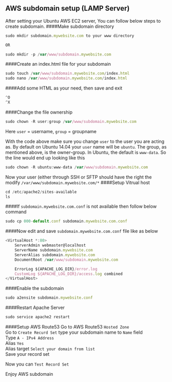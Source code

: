 ## AWS subdomain setup (LAMP Server)
After setting your Ubuntu AWS EC2 server, You can follow below steps to create subdomain.
####Make subdomain directory
```javascript
sudo mkdir subdomain.mywebsite.com to your www directory

OR

sudo mkdir -p /var/www/subdomain.mywebsite.com
```
####Create an index.html file for your subdomain
```javascript
sudo touch /var/www/subdomain.mywebsite.com/index.html
sudo nano /var/www/subdomain.mywebsite.com/index.html
```
####Add some HTML as your need, then save and exit
```javascript
^O
^X
```
####Change the file ownership
```javascript
sudo chown -R user:group /var/www/subdomain.mywebsite.com
```
Here `user` = username, `group` = groupname <br/>

With the code above make sure you change `user` to the user you are acting as. By default on Ubuntu 14.04 your `user` name will be `ubuntu`. The group, as mentioned above, is the owner-group. In Ubuntu, the default is `www-data`. So the line would end up looking like this <br/>
```javascript
sudo chown -R ubuntu:www-data /var/www/subdomain.mywebsite.com
```
Now your user (either through SSH or SFTP should have the right the modify `/var/www/subdomain.mywebsite.com/*`
####Setup Vitrual host
```javascript
cd /etc/apache2/sites-available
ls
```
####If `subdomain.mywebsite.com.conf` is not available then follow below command
```javascript
sudo cp 000-default.conf subdomain.mywebsite.com.conf
```
####Now edit and save `subdomain.mywebsite.com.conf` file like as below
```javascript
<VirtualHost *:80>
	ServerAdmin webmaster@localhost
	ServerName subdomain.mywebsite.com
	ServerAlias subdomain.mywebsite.com
	DocumentRoot /var/www/subdomain.mywebsite.com

	ErrorLog ${APACHE_LOG_DIR}/error.log
	CustomLog ${APACHE_LOG_DIR}/access.log combined
</VirtualHost>
```
####Enable the subdomain
```javascript
sudo a2ensite subdomain.mywebsite.conf
```
####Restart Apache Server
```javascript
sudo service apache2 restart
```
####Setup AWS Route53
Go to AWS Route53 `Hosted Zone` <br/>
Go to `Create Recurd Set` type your subdomain name to `Name` field <br/>
Type `A - IPv4 Address` <br/>
Alias `Yes` <br/>
Alias target `Select your domain from list` <br/>
Save your record set

Now you can `Test Record Set`

Enjoy AWS subdomain

